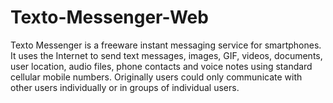 # Texto-Messenger-Web
Texto Messenger is a freeware instant messaging service for smartphones. It uses the Internet to send text messages, images, GIF, videos, documents, user location, audio files, phone contacts and voice notes using standard cellular mobile numbers. Originally users could only communicate with other users individually or in groups of individual users.
